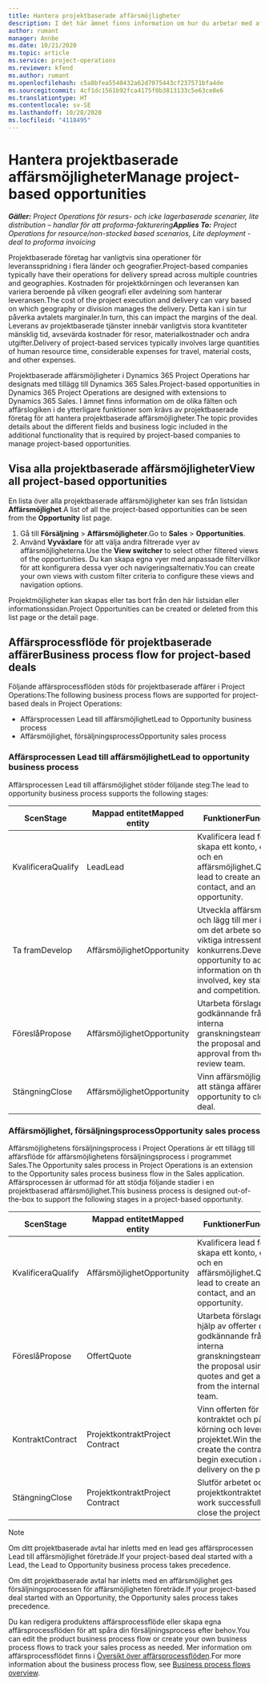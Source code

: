```yaml
---
title: Hantera projektbaserade affärsmöjligheter
description: I det här ämnet finns information om hur du arbetar med affärsmöjligheter som är relaterade till projekt.
author: rumant
manager: Annbe
ms.date: 10/21/2020
ms.topic: article
ms.service: project-operations
ms.reviewer: kfend
ms.author: rumant
ms.openlocfilehash: c5a8bfea5540432a62d7075443cf237571bfa4de
ms.sourcegitcommit: 4cf1dc1561b92fca4175f0b3813133c5e63ce8e6
ms.translationtype: HT
ms.contentlocale: sv-SE
ms.lasthandoff: 10/28/2020
ms.locfileid: "4118495"
---
```

# <a name="manage-project-based-opportunities"></a><span data-ttu-id="909e8-103">Hantera projektbaserade affärsmöjligheter</span><span class="sxs-lookup"><span data-stu-id="909e8-103">Manage project-based opportunities</span></span>

<span data-ttu-id="909e8-104">_**Gäller:** Project Operations för resurs- och icke lagerbaserade scenarier, lite distribution – handlar för att proforma-fakturering_</span><span class="sxs-lookup"><span data-stu-id="909e8-104">_**Applies To:** Project Operations for resource/non-stocked based scenarios, Lite deployment - deal to proforma invoicing_</span></span>

<span data-ttu-id="909e8-105">Projektbaserade företag har vanligtvis sina operationer för leveransspridning i flera länder och geografier.</span><span class="sxs-lookup"><span data-stu-id="909e8-105">Project-based companies typically have their operations for delivery spread across multiple countries and geographies.</span></span> <span data-ttu-id="909e8-106">Kostnaden för projektkörningen och leveransen kan variera beroende på vilken geografi eller avdelning som hanterar leveransen.</span><span class="sxs-lookup"><span data-stu-id="909e8-106">The cost of the project execution and delivery can vary  based on which geography or division manages the delivery.</span></span> <span data-ttu-id="909e8-107">Detta kan i sin tur påverka avtalets marginaler.</span><span class="sxs-lookup"><span data-stu-id="909e8-107">In turn, this can impact the margins of the deal.</span></span> <span data-ttu-id="909e8-108">Leverans av projektbaserade tjänster innebär vanligtvis stora kvantiteter mänsklig tid, avsevärda kostnader för resor, materialkostnader och andra utgifter.</span><span class="sxs-lookup"><span data-stu-id="909e8-108">Delivery of project-based services typically involves large quantities of human resource time, considerable expenses for travel, material costs, and other expenses.</span></span>

<span data-ttu-id="909e8-109">Projektbaserade affärsmöjligheter i Dynamics 365 Project Operations har designats med tillägg till Dynamics 365 Sales.</span><span class="sxs-lookup"><span data-stu-id="909e8-109">Project-based opportunities in Dynamics 365 Project Operations are designed with extensions to Dynamics 365 Sales.</span></span> <span data-ttu-id="909e8-110">I ämnet finns information om de olika fälten och affärslogiken i de ytterligare funktioner som krävs av projektbaserade företag för att hantera projektbaserade affärsmöjligheter.</span><span class="sxs-lookup"><span data-stu-id="909e8-110">The topic provides details about the different fields and business logic included in the additional functionality that is required by project-based companies to manage project-based opportunities.</span></span>

## <a name="view-all-project-based-opportunities"></a><span data-ttu-id="909e8-111">Visa alla projektbaserade affärsmöjligheter</span><span class="sxs-lookup"><span data-stu-id="909e8-111">View all project-based opportunities</span></span>

<span data-ttu-id="909e8-112">En lista över alla projektbaserade affärsmöjligheter kan ses från listsidan **Affärsmöjlighet**.</span><span class="sxs-lookup"><span data-stu-id="909e8-112">A list of all the project-based opportunities can be seen from the **Opportunity** list page.</span></span> 

1. <span data-ttu-id="909e8-113">Gå till **Försäljning** > **Affärsmöjligheter**.</span><span class="sxs-lookup"><span data-stu-id="909e8-113">Go to **Sales** > **Opportunities**.</span></span>
2. <span data-ttu-id="909e8-114">Använd **Vyväxlare** för att välja andra filtrerade vyer av affärsmöjligheterna.</span><span class="sxs-lookup"><span data-stu-id="909e8-114">Use the **View switcher** to select other filtered views of the opportunities.</span></span> <span data-ttu-id="909e8-115">Du kan skapa egna vyer med anpassade filtervillkor för att konfigurera dessa vyer och navigeringsalternativ.</span><span class="sxs-lookup"><span data-stu-id="909e8-115">You can create your own views with custom filter criteria to configure these views and navigation options.</span></span>

<span data-ttu-id="909e8-116">Projektmöjligheter kan skapas eller tas bort från den här listsidan eller informationssidan.</span><span class="sxs-lookup"><span data-stu-id="909e8-116">Project Opportunities can be created or deleted from this list page or the detail page.</span></span>

## <a name="business-process-flow-for-project-based-deals"></a><span data-ttu-id="909e8-117">Affärsprocessflöde för projektbaserade affärer</span><span class="sxs-lookup"><span data-stu-id="909e8-117">Business process flow for project-based deals</span></span>

<span data-ttu-id="909e8-118">Följande affärsprocessflöden stöds för projektbaserade affärer i Project Operations:</span><span class="sxs-lookup"><span data-stu-id="909e8-118">The following business process flows are supported for project-based deals in Project Operations:</span></span>

- <span data-ttu-id="909e8-119">Affärsprocessen Lead till affärsmöjlighet</span><span class="sxs-lookup"><span data-stu-id="909e8-119">Lead to Opportunity business process</span></span>
- <span data-ttu-id="909e8-120">Affärsmöjlighet, försäljningsprocess</span><span class="sxs-lookup"><span data-stu-id="909e8-120">Opportunity sales process</span></span>

### <a name="lead-to-opportunity-business-process"></a><span data-ttu-id="909e8-121">Affärsprocessen Lead till affärsmöjlighet</span><span class="sxs-lookup"><span data-stu-id="909e8-121">Lead to opportunity business process</span></span> 
<span data-ttu-id="909e8-122">Affärsprocessen Lead till affärsmöjlighet stöder följande steg:</span><span class="sxs-lookup"><span data-stu-id="909e8-122">The lead to opportunity business process supports the following stages:</span></span>

| <span data-ttu-id="909e8-123">Scen</span><span class="sxs-lookup"><span data-stu-id="909e8-123">Stage</span></span> | <span data-ttu-id="909e8-124">Mappad entitet</span><span class="sxs-lookup"><span data-stu-id="909e8-124">Mapped entity</span></span> | <span data-ttu-id="909e8-125">Funktioner</span><span class="sxs-lookup"><span data-stu-id="909e8-125">Functionality</span></span> |
| --- | --- | --- |
| <span data-ttu-id="909e8-126">Kvalificera</span><span class="sxs-lookup"><span data-stu-id="909e8-126">Qualify</span></span> | <span data-ttu-id="909e8-127">Lead</span><span class="sxs-lookup"><span data-stu-id="909e8-127">Lead</span></span> | <span data-ttu-id="909e8-128">Kvalificera lead för att skapa ett konto, en kontakt och en affärsmöjlighet.</span><span class="sxs-lookup"><span data-stu-id="909e8-128">Qualify the lead to create an account, contact, and an opportunity.</span></span> |
| <span data-ttu-id="909e8-129">Ta fram</span><span class="sxs-lookup"><span data-stu-id="909e8-129">Develop</span></span> | <span data-ttu-id="909e8-130">Affärsmöjlighet</span><span class="sxs-lookup"><span data-stu-id="909e8-130">Opportunity</span></span> | <span data-ttu-id="909e8-131">Utveckla affärsmöjligheten och lägg till mer information om det arbete som ingår, viktiga intressenter och konkurrens.</span><span class="sxs-lookup"><span data-stu-id="909e8-131">Develop the opportunity to add more information on the work involved, key stakeholders, and competition.</span></span> |
| <span data-ttu-id="909e8-132">Föreslå</span><span class="sxs-lookup"><span data-stu-id="909e8-132">Propose</span></span> | <span data-ttu-id="909e8-133">Affärsmöjlighet</span><span class="sxs-lookup"><span data-stu-id="909e8-133">Opportunity</span></span> | <span data-ttu-id="909e8-134">Utarbeta förslaget och få godkännande från det interna granskningsteamet.</span><span class="sxs-lookup"><span data-stu-id="909e8-134">Develop the proposal and get approval from the internal review team.</span></span> |
| <span data-ttu-id="909e8-135">Stängning</span><span class="sxs-lookup"><span data-stu-id="909e8-135">Close</span></span> | <span data-ttu-id="909e8-136">Affärsmöjlighet</span><span class="sxs-lookup"><span data-stu-id="909e8-136">Opportunity</span></span> | <span data-ttu-id="909e8-137">Vinn affärsmöjligheten för att stänga affären.</span><span class="sxs-lookup"><span data-stu-id="909e8-137">Win the opportunity to close the deal.</span></span> |

### <a name="opportunity-sales-process"></a><span data-ttu-id="909e8-138">Affärsmöjlighet, försäljningsprocess</span><span class="sxs-lookup"><span data-stu-id="909e8-138">Opportunity sales process</span></span>
<span data-ttu-id="909e8-139">Affärsmöjlighetens försäljningsprocess i Project Operations är ett tillägg till affärsflöde för affärsmöjlighetens försäljningsprocess i programmet Sales.</span><span class="sxs-lookup"><span data-stu-id="909e8-139">The Opportunity sales process in Project Operations is an extension to the Opportunity sales process business flow in the Sales application.</span></span> <span data-ttu-id="909e8-140">Affärsprocessen är utformad för att stödja följande stadier i en projektbaserad affärsmöjlighet.</span><span class="sxs-lookup"><span data-stu-id="909e8-140">This business process is designed out-of-the-box to support the following stages in a project-based opportunity.</span></span>

| <span data-ttu-id="909e8-141">Scen</span><span class="sxs-lookup"><span data-stu-id="909e8-141">Stage</span></span> | <span data-ttu-id="909e8-142">Mappad entitet</span><span class="sxs-lookup"><span data-stu-id="909e8-142">Mapped entity</span></span> | <span data-ttu-id="909e8-143">Funktioner</span><span class="sxs-lookup"><span data-stu-id="909e8-143">Functionality</span></span> |
| --- | --- | --- |
| <span data-ttu-id="909e8-144">Kvalificera</span><span class="sxs-lookup"><span data-stu-id="909e8-144">Qualify</span></span> | <span data-ttu-id="909e8-145">Affärsmöjlighet</span><span class="sxs-lookup"><span data-stu-id="909e8-145">Opportunity</span></span> | <span data-ttu-id="909e8-146">Kvalificera lead för att skapa ett konto, en kontakt och en affärsmöjlighet.</span><span class="sxs-lookup"><span data-stu-id="909e8-146">Qualify the lead to create an account, contact, and an opportunity.</span></span> |
| <span data-ttu-id="909e8-147">Föreslå</span><span class="sxs-lookup"><span data-stu-id="909e8-147">Propose</span></span> | <span data-ttu-id="909e8-148">Offert</span><span class="sxs-lookup"><span data-stu-id="909e8-148">Quote</span></span> | <span data-ttu-id="909e8-149">Utarbeta förslaget med hjälp av offerter och få godkännande från det interna granskningsteamet.</span><span class="sxs-lookup"><span data-stu-id="909e8-149">Develop the proposal using project quotes and get approval from the internal review team.</span></span> |
| <span data-ttu-id="909e8-150">Kontrakt</span><span class="sxs-lookup"><span data-stu-id="909e8-150">Contract</span></span> | <span data-ttu-id="909e8-151">Projektkontrakt</span><span class="sxs-lookup"><span data-stu-id="909e8-151">Project Contract</span></span> | <span data-ttu-id="909e8-152">Vinn offerten för att skapa kontraktet och påbörja körning och leverans av projektet.</span><span class="sxs-lookup"><span data-stu-id="909e8-152">Win the quote to create the contract and begin execution and delivery on the project.</span></span> |
| <span data-ttu-id="909e8-153">Stängning</span><span class="sxs-lookup"><span data-stu-id="909e8-153">Close</span></span> | <span data-ttu-id="909e8-154">Projektkontrakt</span><span class="sxs-lookup"><span data-stu-id="909e8-154">Project Contract</span></span> | <span data-ttu-id="909e8-155">Slutför arbetet och stäng projektkontraktet.</span><span class="sxs-lookup"><span data-stu-id="909e8-155">Finish the work successfully and close the project contract.</span></span> |

> [!NOTE]
> <span data-ttu-id="909e8-156">Om ditt projektbaserade avtal har inletts med en lead ges affärsprocessen Lead till affärsmöjlighet företräde.</span><span class="sxs-lookup"><span data-stu-id="909e8-156">If your project-based deal started with a Lead, the Lead to Opportunity business process takes precedence.</span></span>
>
> <span data-ttu-id="909e8-157">Om ditt projektbaserade avtal har inletts med en affärsmöjlighet ges försäljningsprocessen för affärsmöjligheten företräde.</span><span class="sxs-lookup"><span data-stu-id="909e8-157">If your project-based deal started with an Opportunity, the Opportunity sales process takes precedence.</span></span>

<span data-ttu-id="909e8-158">Du kan redigera produktens affärsprocessflöde eller skapa egna affärsprocessflöden för att spåra din försäljningsprocess efter behov.</span><span class="sxs-lookup"><span data-stu-id="909e8-158">You can edit the product business process flow or create your own business process flows to track your sales process as needed.</span></span> <span data-ttu-id="909e8-159">Mer information om affärsprocessflödet finns i [Översikt över affärsprocessflöden](https://docs.microsoft.com/dynamics365/customerengagement/on-premises/customize/business-process-flows-overview).</span><span class="sxs-lookup"><span data-stu-id="909e8-159">For more information about the business process flow, see [Business process flows overview](https://docs.microsoft.com/dynamics365/customerengagement/on-premises/customize/business-process-flows-overview).</span></span>
